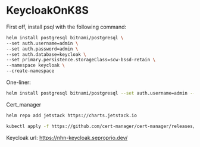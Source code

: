 # KeycloakOnK8S

First off, install psql with the following command:

```bash
helm install postgresql bitnami/postgresql \
--set auth.username=admin \
--set auth.password=admin \
--set auth.database=keycloak \
--set primary.persistence.storageClass=scw-bssd-retain \
--namespace keycloak \
--create-namespace
```

One-liner:

```bash
helm install postgresql bitnami/postgresql --set auth.username=admin --set auth.password=admin --set auth.database=keycloak --set primary.persistence.storageClass=scw-bssd-retain --namespace keycloak --create-namespace
```


Cert_manager
```bash
helm repo add jetstack https://charts.jetstack.io

kubectl apply -f https://github.com/cert-manager/cert-manager/releases/download/v1.10.0/cert-manager.crds.yaml
```

Keycloak url: https://nhn-keycloak.seproprio.dev/